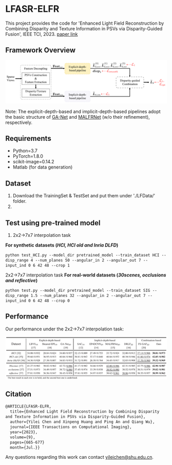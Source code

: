 # LFASR-ELFR
This project provides the code for 'Enhanced Light Field Reconstruction by Combining Disparity and Texture Information in PSVs via Disparity-Guided Fusion', IEEE TCI, 2023. [paper link](https://ieeexplore.ieee.org/document/10158790)

## Framework Overview
<div align=center>
<img src="https://github.com/GilbertRC/LFASR-ELFR/blob/main/Figs/Framework.png">
</div>

Note: The explicit-depth-based and implicit-depth-based pipelines adopt the basic structure of [GA-Net](https://github.com/jingjin25/LFASR-geometry) and [MALFRNet](https://ieeexplore.ieee.org/document/9258385) (w/o their refinement), respectively.

## Requirements
- Python=3.7  
- PyTorch=1.8.0  
- scikit-image=0.14.2
- Matlab (for data generation)

## Dataset
1. Download the TrainingSet & TestSet and put them under './LFData/' folder.
2. 

## Test using pre-trained model
1. 2x2&rarr;7x7 interpolation task

**For synthetic datasets (*HCI, HCI old and Inria DLFD*)**
```
python test_HCI.py --model_dir pretrained_model --train_dataset HCI --disp_range 4 --num_planes 50 --angular_in 2 --angular_out 7 --input_ind 0 6 42 48 --crop 1
```
2x2&rarr;7x7 interpolation task **For real-world datasets (*30scenes, occlusions and reflective*)**
```
python test.py --model_dir pretrained_model --train_dataset SIG --disp_range 1.5 --num_planes 32 --angular_in 2 --angular_out 7 --input_ind 0 6 42 48 --crop 0
```

## Performance
Our performance under the 2x2&rarr;7x7 interpolation task:
<div align=center>
  <img src="https://github.com/GilbertRC/LFASR-ELFR/blob/main/Figs/Table1.png">
</div>

## Citation
```
@ARTICLE{LFASR-ELFR,  
  title={Enhanced Light Field Reconstruction by Combining Disparity and Texture Information in PSVs via Disparity-Guided Fusion},
  author={Yilei Chen and Xinpeng Huang and Ping An and Qiang Wu},
  journal={IEEE Transactions on Computational Imaging},
  year={2023},
  volume={9},
  pages={665-677}
  month={Jul.}}            
```

Any questions regarding this work can contact yileichen@shu.edu.cn.
